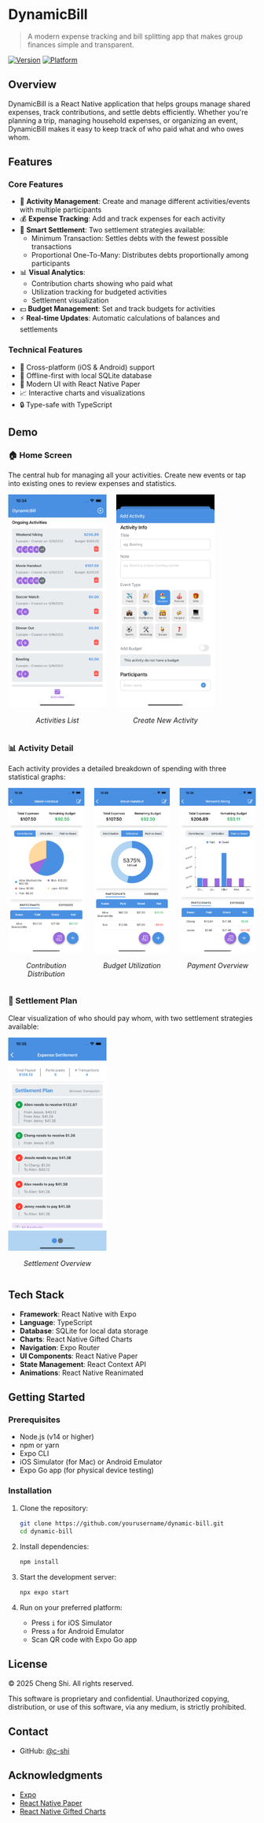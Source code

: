 # DynamicBill

> A modern expense tracking and bill splitting app that makes group finances simple and transparent.

[![Version](https://img.shields.io/badge/version-1.0.0.beta.1-blue.svg)](https://semver.org)
[![Platform](https://img.shields.io/badge/platform-iOS%20%7C%20Android-lightgrey.svg)](https://expo.dev)

## Overview

DynamicBill is a React Native application that helps groups manage shared expenses, track contributions, and settle debts efficiently. Whether you're planning a trip, managing household expenses, or organizing an event, DynamicBill makes it easy to keep track of who paid what and who owes whom.

## Features

### Core Features

- 🎯 **Activity Management**: Create and manage different activities/events with multiple participants
- 💰 **Expense Tracking**: Add and track expenses for each activity
- 🤝 **Smart Settlement**: Two settlement strategies available:
  - Minimum Transaction: Settles debts with the fewest possible transactions
  - Proportional One-To-Many: Distributes debts proportionally among participants
- 📊 **Visual Analytics**:
  - Contribution charts showing who paid what
  - Utilization tracking for budgeted activities
  - Settlement visualization
- 💵 **Budget Management**: Set and track budgets for activities
- ⚡ **Real-time Updates**: Automatic calculations of balances and settlements

### Technical Features

- 📱 Cross-platform (iOS & Android) support
- 🔄 Offline-first with local SQLite database
- 🎨 Modern UI with React Native Paper
- 📈 Interactive charts and visualizations
- 🔒 Type-safe with TypeScript

## Demo

### 🏠 Home Screen

The central hub for managing all your activities. Create new events or tap into existing ones to review expenses and statistics.

<div style="display: flex; justify-content: flex-start; gap: 20px;">
  <div>
    <img src="./screenshots/v1.0.0/tab_activities.png" alt="Activities List" width="200" />
    <p style="text-align: center;"><em>Activities List</em></p>
  </div>
  <div>
    <img src="./screenshots/v1.0.0/form_activity.png" alt="Create Activity" width="200" />
    <p style="text-align: center;"><em>Create New Activity</em></p>
  </div>
</div>

### 📊 Activity Detail

Each activity provides a detailed breakdown of spending with three statistical graphs:

<div style="display: flex; justify-content: flex-start; gap: 20px;">
  <div>
    <img src="./screenshots/v1.0.0/detail_activity_contribution.png" alt="Contribution Chart" width="200" />
    <p style="text-align: center;"><em>Contribution Distribution</em></p>
  </div>
  <div>
    <img src="./screenshots/v1.0.0/detail_activity_utilization.png" alt="Utilization Chart" width="200" />
    <p style="text-align: center;"><em>Budget Utilization</em></p>
  </div>
  <div>
    <img src="./screenshots/v1.0.0/detail_activity_pay.png" alt="Payment Chart" width="200" />
    <p style="text-align: center;"><em>Payment Overview</em></p>
  </div>
</div>

### 🤝 Settlement Plan

Clear visualization of who should pay whom, with two settlement strategies available:

<div style="display: flex; justify-content: flex-start;">
  <div>
    <img src="./screenshots/v1.0.0/settlement.png" alt="Settlement Plan" width="200" />
    <p style="text-align: center;"><em>Settlement Overview</em></p>
  </div>
</div>

## Tech Stack

- **Framework**: React Native with Expo
- **Language**: TypeScript
- **Database**: SQLite for local data storage
- **Charts**: React Native Gifted Charts
- **Navigation**: Expo Router
- **UI Components**: React Native Paper
- **State Management**: React Context API
- **Animations**: React Native Reanimated

## Getting Started

### Prerequisites

- Node.js (v14 or higher)
- npm or yarn
- Expo CLI
- iOS Simulator (for Mac) or Android Emulator
- Expo Go app (for physical device testing)

### Installation

1. Clone the repository:

   ```bash
   git clone https://github.com/yourusername/dynamic-bill.git
   cd dynamic-bill
   ```

2. Install dependencies:

   ```bash
   npm install
   ```

3. Start the development server:

   ```bash
   npx expo start
   ```

4. Run on your preferred platform:
   - Press `i` for iOS Simulator
   - Press `a` for Android Emulator
   - Scan QR code with Expo Go app

## License

© 2025 Cheng Shi. All rights reserved.

This software is proprietary and confidential. Unauthorized copying, distribution, or use of this software, via any medium, is strictly prohibited.

## Contact

- GitHub: [@c-shi](https://github.com/C-Shi)

## Acknowledgments

- [Expo](https://expo.dev)
- [React Native Paper](https://callstack.github.io/react-native-paper/)
- [React Native Gifted Charts](https://github.com/Abhinandan-Kushwaha/react-native-gifted-charts)
